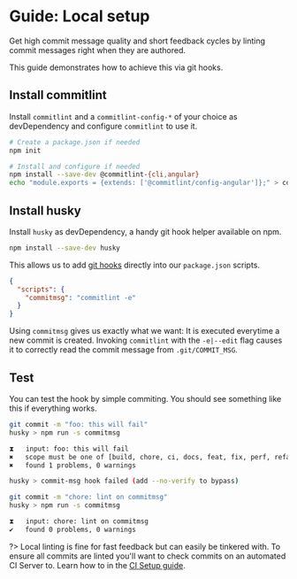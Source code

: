 # Guide: Local setup

Get high commit message quality and short feedback cycles by linting commit messages right when they are authored.

This guide demonstrates how to achieve this via git hooks.

## Install commitlint

Install `commitlint` and a `commitlint-config-*` of your choice as devDependency and
configure `commitlint` to use it.

```bash
# Create a package.json if needed
npm init

# Install and configure if needed
npm install --save-dev @commitlint-{cli,angular}
echo "module.exports = {extends: ['@commitlint/config-angular']};" > commitlint.config.js
```

## Install husky

Install `husky` as devDependency, a handy git hook helper available on npm.

```bash
npm install --save-dev husky
```

This allows us to add [git hooks](https://github.com/typicode/husky/blob/master/HOOKS.md#hooks) directly into our `package.json` scripts.

```json
{
  "scripts": {
    "commitmsg": "commitlint -e"
  }
}
```

Using `commitmsg` gives us exactly what we want: It is executed everytime a new commit is created. Invoking `commitlint` with the `-e|--edit` flag causes it to correctly read the commit message from `.git/COMMIT_MSG`.

## Test

You can test the hook by simple commiting. You should see something like this if everything works.

```bash
git commit -m "foo: this will fail"
husky > npm run -s commitmsg

⧗   input: foo: this will fail
✖   scope must be one of [build, chore, ci, docs, feat, fix, perf, refactor, revert, style, test] [type-enum]
✖   found 1 problems, 0 warnings

husky > commit-msg hook failed (add --no-verify to bypass)

git commit -m "chore: lint on commitmsg"
husky > npm run -s commitmsg

⧗   input: chore: lint on commitmsg
✔   found 0 problems, 0 warnings
```

?> Local linting is fine for fast feedback but can easily be tinkered with. To ensure all commits are linted you'll want to check commits on an automated CI Server to. Learn how to in the [CI Setup guide](guides-ci-setup.md).
